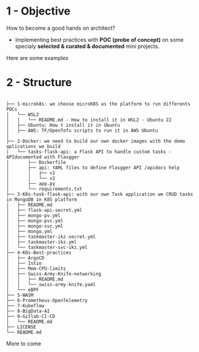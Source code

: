 
# 1 - Objective

How to become a good hands on architect? 
- Implementing best practices with **POC (probe of concept)** on some specialy **selected & curated & documented** mini projects.

Here are some examples

# 2 - Structure

```

├── 1-microk8s: we choose microK8S as the platform to run differents POCs
│   └── WSL2
│   │   └── README.md - How to install it in WSL2 - Ubuntu 22
│   ├── Ubuntu: How t install it in Ubuntu
│   ├── AWS: TF/OpenTofu scripts to run it in AWS Ubuntu
│
├── 2-Docker: we need to build our own docker images with the demo aplications we build
│   └── tasks-flask-api: a Flask API to handle custom tasks - APIdocumented with Flasgger
│       ├── Dockerfile
│       ├── api: YAML files to define Flasgger API /apidocs help
│       │   ├── v1
│       │   └── v2
│       ├── app.py
│       └── requirements.txt
├── 3-K8s-task-flask-api: with our own Task application we CRUD tasks in MongoDB in K8S platform
│   ├── README.md
│   ├── flask-api-secret.yml
│   ├── mongo-pv.yml
│   ├── mongo-pvc.yml
│   ├── mongo-svc.yml
│   ├── mongo.yml
│   ├── taskmaster-ikz-secret.yml
│   ├── taskmaster-ikz.yml
│   └── taskmaster-svc-ikz.yml
├── 4-K8s-Best-practices
│   ├── ArgoCD
│   ├── Istio
│   ├── Mem-CPU-limits
│   ├── Swiss-Army-Knife-networking
│   │   ├── README.md
│   │   └── swiss-army-knife.yaml
│   └── eBPF
├── 5-WASM
├── 6-Prometheus-OpenTelemetry
├── 7-Kubeflow
├── 8-BigData-AI
├── 9-Gitlab-CI-CD
│   └── README.md
├── LICENSE
└── README.md
``` 

More to come